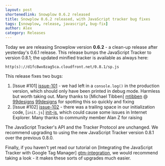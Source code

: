```yaml
---
layout: post
shortenedlink: Snowplow 0.6.2 released
title: Snowplow 0.6.2 released, with JavaScript tracker bug fixes
tags: [snowplow, release, javascript, bug-fix]
author: Alex
category: Releases
---
```


Today we are releasing Snowplow version **0.6.2** - a clean-up release after yesterday's 0.6.1 release. This release bumps the JavaScript Tracker to version 0.8.1; the updated minified tracker is available as always here:

    http(s)://d1fc8wv8zag5ca.cloudfront.net/0.8.1/sp.js

This release fixes two bugs:

1. [Issue #101] [issue-101] - we had left in a `console.log()` in the production version, which should only have been printed in debug mode. Harmless but worth taking out. Many thanks to [Michael Tibben] [mtibben] @ [99designs] [99designs] for spotting this so quickly and fixing
2. [Issue #102] [issue-102] - there was a trailing space in our initialization code, [`init.js`] [init-js], which could cause some issues in Internet Explorer. Many thanks to community member Alan Z for raising

The JavaScript Tracker's API and the Tracker Protocol are unchanged. We recommend upgrading to using the new JavaScript Tracker version 0.8.1 over the previous 0.8.0.

Finally, if you haven't yet read our tutorial on [Integrating the JavaScript Tracker with Google Tag Manager] [gtm-integration], we would recommend taking a look - it makes these sorts of upgrades much easier.

[issue-101]: https://github.com/snowplow/snowplow/pull/101
[issue-102]: https://github.com/snowplow/snowplow/issues/102
[init-js]: https://github.com/snowplow/snowplow/blob/master/1-trackers/javascript-tracker/js/src/init.js
[mtibben]: https://github.com/mtibben
[99designs]: http://99designs.com
[gtm-integration]: https://github.com/snowplow/snowplow/wiki/Integrating-javascript-tags-with-Google-Tag-Manager